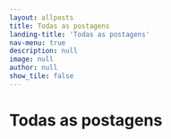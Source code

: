```yaml
---
layout: allposts
title: Todas as postagens
landing-title: 'Todas as postagens'
nav-menu: true
description: null
image: null
author: null
show_tile: false
---
```


<h1>Todas as postagens</h1>
